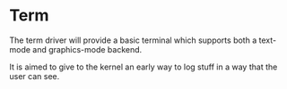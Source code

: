 # Term
The term driver will provide a basic terminal which supports both a text-mode and graphics-mode backend.

It is aimed to give to the kernel an early way to log stuff in a way that the user can see.
